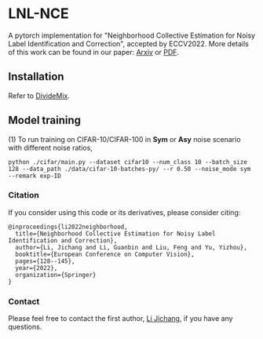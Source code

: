 # LNL-NCE
A pytorch implementation for "Neighborhood Collective Estimation for Noisy Label Identification and Correction", accepted by ECCV2022. More details of this work can be found in our paper: [Arxiv](https://arxiv.org/abs/2208.03207) or [PDF](https://www.ecva.net/papers/eccv_2022/papers_ECCV/papers/136840126.pdf).


## Installation

Refer to  [DivideMix](https://github.com/LiJunnan1992/DivideMix).

## Model training

(1) To run training on CIFAR-10/CIFAR-100 in **Sym** or **Asy** noise scenario with different noise ratios,

`python ./cifar/main.py --dataset cifar10 --num_class 10 --batch_size 128 --data_path ./data/cifar-10-batches-py/ --r 0.50 --noise_mode sym --remark exp-ID`


### Citation
If you consider using this code or its derivatives, please consider citing:

```
@inproceedings{li2022neighborhood,
  title={Neighborhood Collective Estimation for Noisy Label Identification and Correction},
  author={Li, Jichang and Li, Guanbin and Liu, Feng and Yu, Yizhou},
  booktitle={European Conference on Computer Vision},
  pages={128--145},
  year={2022},
  organization={Springer}
}
```
### Contact
Please feel free to contact the first author, [Li Jichang](https://lijichang.github.io/), if you have any questions.
